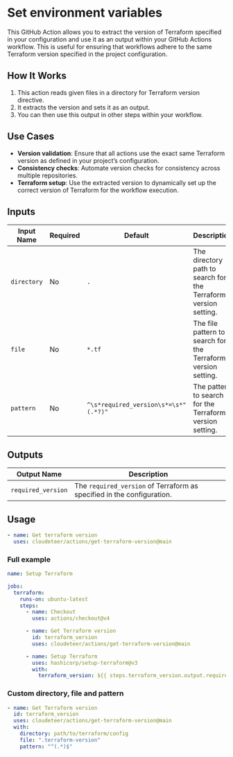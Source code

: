 # Set environment variables

This GitHub Action allows you to extract the version of Terraform specified in your configuration and use it as an output within your GitHub Actions workflow. This is useful for ensuring that workflows adhere to the same Terraform version specified in the project configuration.

## How It Works

1. This action reads given files in a directory for Terraform version directive.
2. It extracts the version and sets it as an output.
3. You can then use this output in other steps within your workflow.

## Use Cases

- **Version validation**: Ensure that all actions use the exact same Terraform version as defined in your project’s configuration.
- **Consistency checks**: Automate version checks for consistency across multiple repositories.
- **Terraform setup**: Use the extracted version to dynamically set up the correct version of Terraform for the workflow execution.

## Inputs

| Input Name  | Required | Default                              | Description                                                     |
|-------------|----------|--------------------------------------|-----------------------------------------------------------------|
| `directory` | No       | `.`                                  | The directory path to search for the Terraform version setting. |
| `file`      | No       | `*.tf`                               | The file pattern to search for the Terraform version setting.   |
| `pattern`   | No       | `^\s*required_version\s*=\s*"(.*?)"` | The pattern to search for the Terraform version setting.        |

## Outputs

| Output Name        | Description                                                            |
|--------------------|------------------------------------------------------------------------|
| `required_version` | The `required_version` of Terraform as specified in the configuration. |

## Usage

```yaml
- name: Get terraform version
  uses: cloudeteer/actions/get-terraform-version@main
```

### Full example

```yaml
name: Setup Terraform

jobs:
  terraform:
    runs-on: ubuntu-latest
    steps:
      - name: Checkout
        uses: actions/checkout@v4

      - name: Get Terraform version
        id: terraform_version
        uses: cloudeteer/actions/get-terraform-version@main

      - name: Setup Terraform
        uses: hashicorp/setup-terraform@v3
        with:
          terraform_version: ${{ steps.terraform_version.output.required_version }}
```

### Custom directory, file and pattern

```yaml
- name: Get Terraform version
  id: terraform_version
  uses: cloudeteer/actions/get-terraform-version@main
  with:
    directory: path/to/terraform/config
    file: ".terraform-version"
    pattern: "^(.*)$"
```
